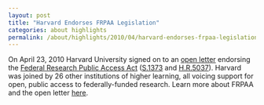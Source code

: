 ```yaml
---
layout: post
title: "Harvard Endorses FRPAA Legislation"
categories: about highlights
permalink: /about/highlights/2010/04/harvard-endorses-frpaa-legislation/index.html
---
```

<p>On April 23, 2010 Harvard University signed on to an&nbsp;<a href="http://www.provost.harvard.edu/reports/FRPAA_Open_Letter.pdf">open letter</a>&nbsp;endorsing the&nbsp;<a href="http://www.taxpayeraccess.org/issues/frpaa/index.shtml" target="_blank">Federal Research Public Access Act</a>&nbsp;(<a href="http://thomas.loc.gov/cgi-bin/bdquery/z?d111:s.01373:" target="_blank">S.1373</a>&nbsp;and&nbsp;<a href="http://thomas.loc.gov/cgi-bin/bdquery/z?d111:HR05037:" target="_blank">H.R.5037</a>). Harvard was joined by 26 other institutions of higher learning, all voicing support for open, public access to federally-funded research. Learn more about FRPAA and the open letter&nbsp;<a href="http://www.provost.harvard.edu/reports/FRPAA_Open_Letter.pdf">here</a>.</p>